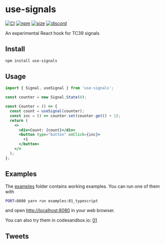 # use-signals

[![CI](https://img.shields.io/github/actions/workflow/status/dai-shi/use-signals/ci.yml?branch=main)](https://github.com/dai-shi/use-signals/actions?query=workflow%3ACI)
[![npm](https://img.shields.io/npm/v/use-signals)](https://www.npmjs.com/package/use-signals)
[![size](https://img.shields.io/bundlephobia/minzip/use-signals)](https://bundlephobia.com/result?p=use-signals)
[![discord](https://img.shields.io/discord/627656437971288081)](https://discord.gg/MrQdmzd)

An experimental React hook for TC39 signals

## Install

```bash
npm install use-signals
```

## Usage

```jsx
import { Signal, useSignal } from 'use-signals';

const counter = new Signal.State(0);

const Counter = () => {
  const count = useSignal(counter);
  const inc = () => counter.set(counter.get() + 1);
  return (
    <>
      <div>Count: {count}</div>
      <button type="button" onClick={inc}>
        +1
      </button>
    </>
  );
};
```

## Examples

The [examples](examples) folder contains working examples.
You can run one of them with

```bash
PORT=8080 yarn run examples:01_typescript
```

and open <http://localhost:8080> in your web browser.

You can also try them in codesandbox.io:
[01](https://codesandbox.io/s/github/dai-shi/use-signals/tree/main/examples/01_counter)

## Tweets
